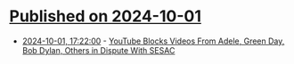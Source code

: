# [Published on 2024-10-01](index.md)

* [2024-10-01, 17:22:00](https://soylentnews.org/article.pl?sid=24/09/30/1343253&from=rss) - [YouTube Blocks Videos From Adele, Green Day, Bob Dylan, Others in Dispute With SESAC](https://soylentnews.org/article.pl?sid=24/09/30/1343253&from=rss)
